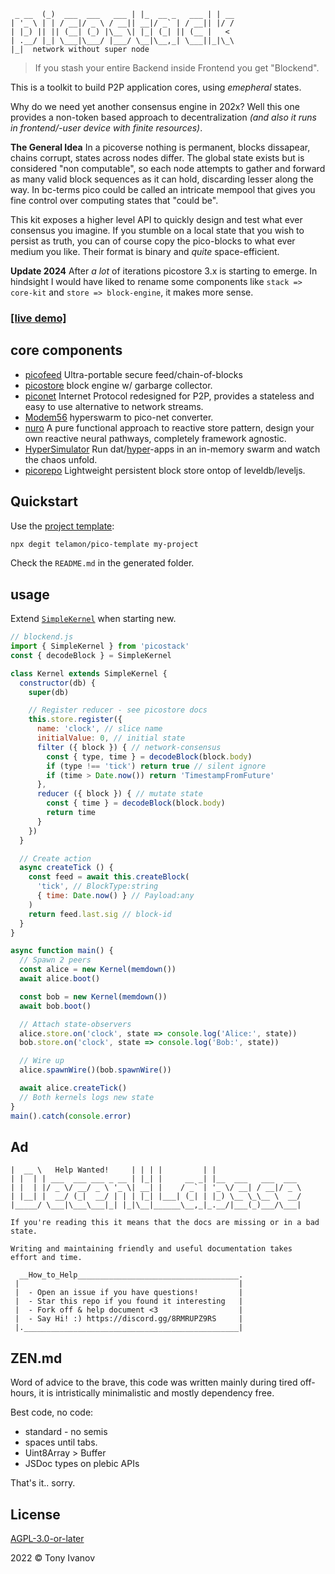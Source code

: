 ```
 _ __  (_)  ___  ___   ___ | |_  __ _   ___ | | __
| '_ \ | | / __|/ _ \ / __|| __|/ _` | / __|| |/ /
| |_) || || (__| (_) |\__ \| |_| (_| || (__ |   <
| .__/ |_| \___|\___/ |___/ \__|\__,_| \___||_|\_\
|_|  network without super node
```

> If you stash your entire Backend inside Frontend you get "Blockend".

This is a toolkit to build P2P application cores, using _emepheral_ states.

Why do we need yet another consensus engine in 202x?
Well this one provides a non-token based approach to decentralization _(and also it runs in frontend/-user device with finite resources)_.

**The General Idea**
In a picoverse nothing is permanent, blocks dissapear, chains corrupt,
states across nodes differ.
The global state exists but is considered "non computable", so each node attempts to gather and forward as many valid block sequences as it can hold, discarding lesser along the way.
In bc-terms pico could be called an intricate mempool that gives you fine control over computing states that "could be".


This kit exposes a higher level API to quickly design and test what ever consensus
you imagine.
If you stumble on a local state that you wish to persist as truth, you can of course
copy the pico-blocks to what ever medium you like.
Their format is binary and _quite_ space-efficient.


**Update 2024**
After _a lot_ of iterations picostore 3.x is starting to emerge.
In hindsight I would have liked to rename some components like `stack => core-kit` and `store => block-engine`,
it makes more sense.


### [[live demo]](https://pico-todo.surge.sh/)

## core components

- [picofeed](https://github.com/telamon/picofeed) Ultra-portable secure feed/chain-of-blocks
- [picostore](https://github.com/telamon/picostore) block engine w/ garbarge collector.
- [piconet](https://github.com/telamon/piconet) Internet Protocol redesigned for P2P, provides a stateless and easy to use alternative to network streams.
- [Modem56](https://github.com/telamon/picochat/blob/master/modem56.js) hyperswarm to pico-net converter.
- [nuro](https://github.com/telamon/piconuro) A pure functional approach to reactive store pattern, design your own reactive neural pathways, completely framework agnostic.
- [HyperSimulator](https://github.com/telamon/hyper-simulator) Run dat/[hyper](https://hypercore-protocol.org/)-apps in an in-memory swarm and watch the chaos unfold.
- [picorepo](https://github.com/telamon/picorepo) Lightweight persistent block store ontop of leveldb/leveljs.

## Quickstart

Use the [project template](https://github.com/telamon/pico-template):

```bash
npx degit telamon/pico-template my-project
```

Check the `README.md` in the generated folder.

## usage

Extend [`SimpleKernel`](./simple-kernel.js) when starting new.

```js
// blockend.js
import { SimpleKernel } from 'picostack'
const { decodeBlock } = SimpleKernel

class Kernel extends SimpleKernel {
  constructor(db) {
    super(db)

    // Register reducer - see picostore docs
    this.store.register({
      name: 'clock', // slice name
      initialValue: 0, // initial state
      filter ({ block }) { // network-consensus
        const { type, time } = decodeBlock(block.body)
        if (type !== 'tick') return true // silent ignore
        if (time > Date.now()) return 'TimestampFromFuture'
      },
      reducer ({ block }) { // mutate state
        const { time } = decodeBlock(block.body)
        return time
      }
    })
  }

  // Create action
  async createTick () {
    const feed = await this.createBlock(
      'tick', // BlockType:string
      { time: Date.now() } // Payload:any
    )
    return feed.last.sig // block-id
  }
}

async function main() {
  // Spawn 2 peers
  const alice = new Kernel(memdown())
  await alice.boot()

  const bob = new Kernel(memdown())
  await bob.boot()

  // Attach state-observers
  alice.store.on('clock', state => console.log('Alice:', state))
  bob.store.on('clock', state => console.log('Bob:', state))

  // Wire up
  alice.spawnWire()(bob.spawnWire())

  await alice.createTick()
  // Both kernels logs new state
}
main().catch(console.error)
```

## Ad

```ad
|  __ \   Help Wanted!     | | | |         | |
| |  | | ___  ___ ___ _ __ | |_| |     __ _| |__  ___   ___  ___
| |  | |/ _ \/ __/ _ \ '_ \| __| |    / _` | '_ \/ __| / __|/ _ \
| |__| |  __/ (_|  __/ | | | |_| |___| (_| | |_) \__ \_\__ \  __/
|_____/ \___|\___\___|_| |_|\__|______\__,_|_.__/|___(_)___/\___|

If you're reading this it means that the docs are missing or in a bad state.

Writing and maintaining friendly and useful documentation takes
effort and time.

  __How_to_Help____________________________________.
 |                                                 |
 |  - Open an issue if you have questions!         |
 |  - Star this repo if you found it interesting   |
 |  - Fork off & help document <3                  |
 |  - Say Hi! :) https://discord.gg/8RMRUPZ9RS     |
 |.________________________________________________|
```

## ZEN.md

Word of advice to the brave, this code was written mainly during tired off-hours,
it is intristically minimalistic and mostly dependency free.

Best code, no code:

- standard - no semis
- spaces until tabs.
- Uint8Array > Buffer
- JSDoc types on plebic APIs

That's it.. sorry.

## License

[AGPL-3.0-or-later](./LICENSE)

2022 © Tony Ivanov
